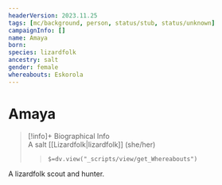 ```yaml
---
headerVersion: 2023.11.25
tags: [mc/background, person, status/stub, status/unknown]
campaignInfo: []
name: Amaya
born:
species: lizardfolk
ancestry: salt
gender: female
whereabouts: Eskorola
---
```

# Amaya
>[!info]+ Biographical Info  
> A salt [[Lizardfolk|lizardfolk]] (she/her)  
>> `$=dv.view("_scripts/view/get_Whereabouts")`

A lizardfolk scout and hunter.
